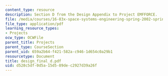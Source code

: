 ```yaml
---
content_type: resource
description: Section D from the Design Appendix to Project EMFFORCE.
file: /media/courses/16-83x-space-systems-engineering-spring-2002-spring-2003/d528c5df0d5a15d589dec2927d39a26f_design_final_d.pdf
file_type: application/pdf
learning_resource_types:
- Projects
ocw_type: OCWFile
parent_title: Projects
parent_type: CourseSection
parent_uid: 659a2b64-f421-582a-c946-1d654c0a29b1
resourcetype: Document
title: design_final_d.pdf
uid: d528c5df-0d5a-15d5-89de-c2927d39a26f
---
```

